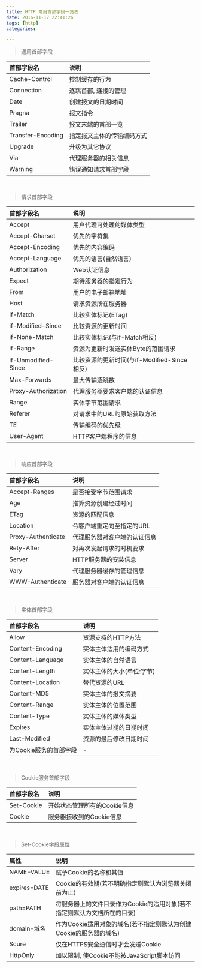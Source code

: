 ```yaml
---
title: HTTP 常用首部字段一览表
date: 2016-11-17 22:41:26
tags: [http]
categories:

---
```


> 通用首部字段

|首部字段名|说明|
|:---|:---|
|Cache-Control|控制缓存的行为|
|Connection|逐跳首部, 连接的管理|
|Date|创建报文的日期时间|
|Pragna|报文指令|
|Trailer|报文末端的首部一览|
|Transfer-Encoding|指定报文主体的传输编码方式|
|Upgrade|升级为其它协议|
|Via|代理服务器的相关信息|
|Warning|错误通知请求首部字段|
<br/>

<!-- more -->

> 请求首部字段

|首部字段名|说明|
|:---|:---|
|Accept|用户代理可处理的媒体类型|
|Accept-Charset|优先的字符集|
|Accept-Encoding|优先的内容编码|
|Accept-Language|优先的语言(自然语言)|
|Authorization|Web认证信息|
|Expect|期待服务器的指定行为|
|From|用户的电子邮箱地址|
|Host|请求资源所在服务器|
|if-Match|比较实体标记(ETag)|
|if-Modified-Since|比较资源的更新时间|
|if-None-Match|比较实体标记(与if-Match相反)|
|if-Range|资源为更新时发送实体Byte的范围请求|
|if-Unmodified-Since|比较资源的更新时间(与if-Modified-Since相反)|
|Max-Forwards|最大传输逐跳数|
|Proxy-Authorization|代理服务器要求客户端的认证信息|
|Range|实体字节范围请求|
|Referer|对请求中的URL的原始获取方法|
|TE|传输编码的优先级|
|User-Agent|HTTP客户端程序的信息|
<br/>

> 响应首部字段

|首部字段名|说明|
|:---|:---|
|Accept-Ranges|是否接受字节范围请求|
|Age|推算资源创建经过时间|
|ETag|资源的匹配信息|
|Location|令客户端重定向至指定的URL|
|Proxy-Authenticate|代理服务器对客户端的认证信息|
|Rety-After|对再次发起请求的时机要求|
|Server|HTTP服务器的安装信息|
|Vary|代理服务器缓存的管理信息|
|WWW-Authenticate|服务器对客户端的认证信息|
<br/>

> 实体首部字段

|首部字段名|说明|
|:---|:---|
|Allow|资源支持的HTTP方法|
|Content-Encoding|实体主体适用的编码方式|
|Content-Language|实体主体的自然语言|
|Content-Length|实体主体的大小(单位:字节)|
|Content-Location|替代资源的URL|
|Content-MD5|实体主体的报文摘要|
|Content-Range|实体主体的位置范围|
|Content-Type|实体主体的媒体类型|
|Expires|实体主体过期的日期时间|
|Last-Modified|资源的最后修改日期时间|
|为Cookie服务的首部字段|-|
<br/>

> Cookie服务首部字段

|首部字段名|说明|
|:---|:---|
|Set-Cookie|开始状态管理所有的Cookie信息|
|Cookie|服务器接收到的Cookie信息|
<br/>

> Set-Cookie字段属性

|属性|说明|
|:---|:---|
|NAME=VALUE|赋予Cookie的名称和其值|
|expires=DATE|Cookie的有效期(若不明确指定则默认为浏览器关闭前为止)|
|path=PATH|将服务器上的文件目录作为Cookie的适用对象(若不指定则默认为文档所在的目录)|
|domain=域名|作为Cookie适用对象的域名(若不指定则默认为创建Cookie的服务器的域名)|
|Scure|仅在HTTPS安全通信时才会发送Cookie|
|HttpOnly|加以限制, 使Cookie不能被JavaScript脚本访问|
